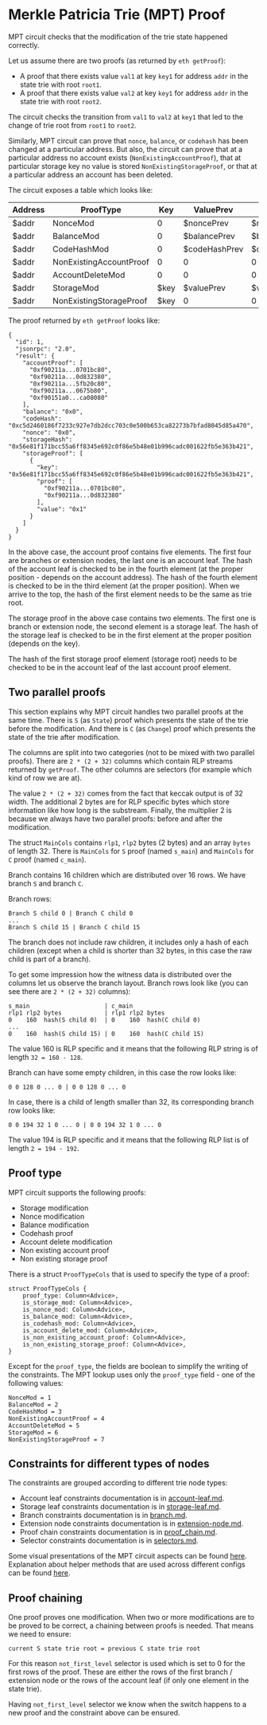 # Merkle Patricia Trie (MPT) Proof

MPT circuit checks that the modification of the trie state happened correctly.

Let us assume there are two proofs (as returned by `eth getProof`):

- A proof that there exists value `val1` at key `key1` for address `addr` in the state trie with root `root1`.
- A proof that there exists value `val2` at key `key1` for address `addr` in the state trie with root `root2`.

The circuit checks the transition from `val1` to `val2` at `key1` that led to the change
of trie root from `root1` to `root2`.

Similarly, MPT circuit can prove that `nonce`, `balance`, or `codehash` has been changed at
a particular address. But also, the circuit can prove that at a particular address no account exists
(`NonExistingAccountProof`), that at particular storage key no value is stored `NonExistingStorageProof`,
or that at a particular address an account has been deleted.

The circuit exposes a table which looks like:

| Address | ProofType               | Key  | ValuePrev     | Value        | RootPrev  | Root  |
| ------- | ----------------------- | ---- | ------------- | ------------ | --------- | ----- |
| $addr   | NonceMod                | 0    | $noncePrev    | $nonceCur    | $rootPrev | $root |
| $addr   | BalanceMod              | 0    | $balancePrev  | $balanceCur  | $rootPrev | $root |
| $addr   | CodeHashMod             | 0    | $codeHashPrev | $codeHashCur | $rootPrev | $root |
| $addr   | NonExistingAccountProof | 0    | 0             | 0            | $root     | $root |
| $addr   | AccountDeleteMod        | 0    | 0             | 0            | $rootPrev | $root |
| $addr   | StorageMod              | $key | $valuePrev    | $value       | $rootPrev | $root |
| $addr   | NonExistingStorageProof | $key | 0             | 0            | $root     | $root |

The proof returned by `eth getProof` looks like:

```
{
  "id": 1,
  "jsonrpc": "2.0",
  "result": {
    "accountProof": [
      "0xf90211a...0701bc80",
      "0xf90211a...0d832380",
      "0xf90211a...5fb20c80",
      "0xf90211a...0675b80",
      "0xf90151a0...ca08080"
    ],
    "balance": "0x0",
    "codeHash": "0xc5d2460186f7233c927e7db2dcc703c0e500b653ca82273b7bfad8045d85a470",
    "nonce": "0x0",
    "storageHash": "0x56e81f171bcc55a6ff8345e692c0f86e5b48e01b996cadc001622fb5e363b421",
    "storageProof": [
      {
        "key": "0x56e81f171bcc55a6ff8345e692c0f86e5b48e01b996cadc001622fb5e363b421",
        "proof": [
          "0xf90211a...0701bc80",
          "0xf90211a...0d832380"
        ],
        "value": "0x1"
      }
    ]
  }
}
```

In the above case, the account proof contains five elements.
The first four are branches or extension nodes, the last one is an account leaf.
The hash of the account leaf is checked to
be in the fourth element (at the proper position - depends on the account address).
The hash of the fourth element is checked to be in the third element (at the proper position).
When we arrive to the top, the hash of the first element needs to be the same as trie root.

The storage proof in the above case contains two elements.
The first one is branch or extension node, the second element is a storage leaf.
The hash of the storage leaf is checked to
be in the first element at the proper position (depends on the key).

The hash of the first storage proof element (storage root) needs to be checked
to be in the account leaf of the last account proof element.

## Two parallel proofs

This section explains why MPT circuit handles two parallel proofs at the
same time. There is `S` (as `State`) proof which presents the state of the trie
before the modification. And there is `C` (as `Change`) proof which presents the state
of the trie after modification. 

The columns are split into two categories (not to be mixed with two parallel proofs).
There are `2 * (2 + 32)` columns which contain RLP
streams returned by `getProof`. The other columns are selectors (for example which kind of
row we are at).

The value `2 * (2 + 32)` comes from the fact that keccak output is of 32 width.
The additional 2 bytes are for RLP specific bytes which store information like
how long is the substream.
Finally, the multiplier 2 is because we always have two parallel proofs:
before and after the modification.

The struct `MainCols` contains `rlp1`, `rlp2` bytes (2 bytes) and an array `bytes` of length 32.
There is `MainCols` for `S` proof (named `s_main`) and
`MainCols` for `C` proof (named `c_main`).

Branch contains 16 children which are distributed over 16 rows.
We have branch `S` and branch `C`.

Branch rows:
```
Branch S child 0 | Branch C child 0
...
Branch S child 15 | Branch C child 15
```

The branch does not include raw children, it includes only a hash of each children (except
when a child is shorter than 32 bytes, in this case the raw child is part of a branch).

To get some impression how the witness data is distributed over the columns let us observe
the branch layout.
Branch rows look like (you can see there are `2 * (2 + 32)` columns):
```
s_main                     | c_main
rlp1 rlp2 bytes            | rlp1 rlp2 bytes
0    160  hash(S child 0)  | 0    160  hash(C child 0)
...
0    160  hash(S child 15) | 0    160  hash(C child 15)
```

The value 160 is RLP specific and it means that the following RLP string is of length
`32 = 160 - 128`.

Branch can have some empty children, in this case the row looks like:
```
0 0 128 0 ... 0 | 0 0 128 0 ... 0 
```

In case, there is a child of length smaller than 32, its corresponding branch row looks like:
```
0 0 194 32 1 0 ... 0 | 0 0 194 32 1 0 ... 0 
```

The value 194 is RLP specific and it means that the following RLP list is of length
`2 = 194 - 192`.

## Proof type

MPT circuit supports the following proofs:
 - Storage modification
 - Nonce modification
 - Balance modification
 - Codehash proof
 - Account delete modification
 - Non existing account proof
 - Non existing storage proof

There is a struct `ProofTypeCols` that is used to specify the type of a proof:
```
struct ProofTypeCols {
    proof_type: Column<Advice>,
    is_storage_mod: Column<Advice>,
    is_nonce_mod: Column<Advice>,
    is_balance_mod: Column<Advice>,
    is_codehash_mod: Column<Advice>,
    is_account_delete_mod: Column<Advice>,
    is_non_existing_account_proof: Column<Advice>,
    is_non_existing_storage_proof: Column<Advice>,
}
```

Except for the `proof_type`, the fields are boolean to simplify the writing of the constraints.
The MPT lookup uses only the `proof_type` field - one of the following values:

```
NonceMod = 1
BalanceMod = 2
CodeHashMod = 3
NonExistingAccountProof = 4
AccountDeleteMod = 5
StorageMod = 6
NonExistingStorageProof = 7
```

## Constraints for different types of nodes

The constraints are grouped according to different trie node types:
 * Account leaf constraints documentation is in [account-leaf.md](account-leaf.md).
 * Storage leaf constraints documentation is in [storage-leaf.md](storage-leaf.md).
 * Branch constraints documentation is in [branch.md](branch.md).
 * Extension node constraints documentation is in [extension-node.md](extension-node.md).
 * Proof chain constraints documentation is in [proof_chain.md](proof_chain.md).
 * Selector constraints documentation is in [selectors.md](selectors.md).

Some visual presentations of the MPT circuit aspects can be found [here](visual.md).
Explanation about helper methods that are used across different configs can be found
[here](helpers.md).

## Proof chaining

One proof proves one modification. When two or more modifications are to be
proved to be correct, a chaining between proofs is needed.
That means we need to ensure:

```
current S state trie root = previous C state trie root
```

For this reason `not_first_level` selector is used which is set to 0 for the
first rows of the proof. These are either the rows of the first
branch / extension node or the rows of the account leaf (if only one element
in the state trie).

Having `not_first_level` selector we know when the switch happens to a new proof and the constraint
above can be ensured.